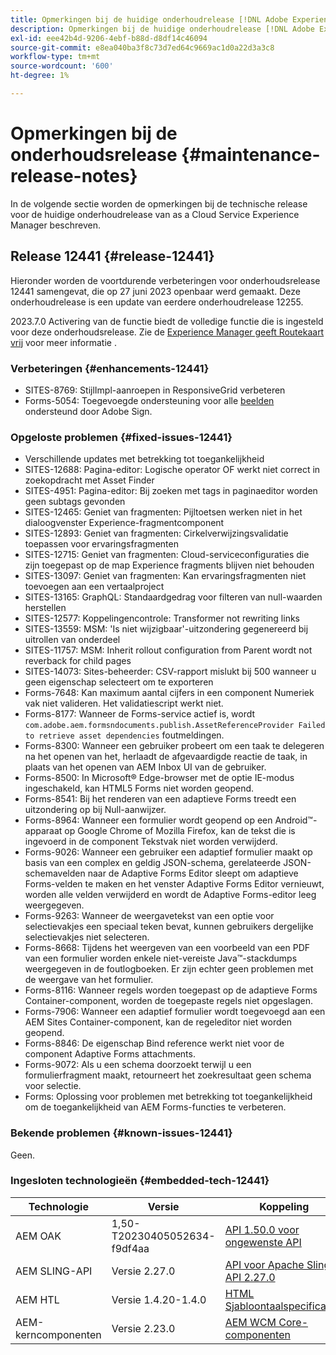 ```yaml
---
title: Opmerkingen bij de huidige onderhoudrelease [!DNL Adobe Experience Manager] as a Cloud Service.
description: Opmerkingen bij de huidige onderhoudrelease [!DNL Adobe Experience Manager] as a Cloud Service.
exl-id: eee42b4d-9206-4ebf-b88d-d8df14c46094
source-git-commit: e8ea040ba3f8c73d7ed64c9669ac1d0a22d3a3c8
workflow-type: tm+mt
source-wordcount: '600'
ht-degree: 1%

---
```


# Opmerkingen bij de onderhoudsrelease {#maintenance-release-notes}

In de volgende sectie worden de opmerkingen bij de technische release voor de huidige onderhoudrelease van as a Cloud Service Experience Manager beschreven.

## Release 12441 {#release-12441}

Hieronder worden de voortdurende verbeteringen voor onderhoudsrelease 12441 samengevat, die op 27 juni 2023 openbaar werd gemaakt. Deze onderhoudrelease is een update van eerdere onderhoudrelease 12255.

2023.7.0 Activering van de functie biedt de volledige functie die is ingesteld voor deze onderhoudsrelease. Zie de [Experience Manager geeft Routekaart vrij](https://experienceleague.adobe.com/docs/experience-manager-release-information/aem-release-updates/update-releases-roadmap.html) voor meer informatie .

### Verbeteringen {#enhancements-12441}

- SITES-8769: StijlImpl-aanroepen in ResponsiveGrid verbeteren
- Forms-5054: Toegevoegde ondersteuning voor alle [beelden](https://opensource.adobe.com/acrobat-sign/acrobat_sign_events/webhookeventsagreements.html) ondersteund door Adobe Sign.

### Opgeloste problemen {#fixed-issues-12441}

- Verschillende updates met betrekking tot toegankelijkheid
- SITES-12688: Pagina-editor: Logische operator OF werkt niet correct in zoekopdracht met Asset Finder
- SITES-4951: Pagina-editor: Bij zoeken met tags in paginaeditor worden geen subtags gevonden
- SITES-12465: Geniet van fragmenten: Pijltoetsen werken niet in het dialoogvenster Experience-fragmentcomponent
- SITES-12893: Geniet van fragmenten: Cirkelverwijzingsvalidatie toepassen voor ervaringsfragmenten
- SITES-12715: Geniet van fragmenten: Cloud-serviceconfiguraties die zijn toegepast op de map Experience fragments blijven niet behouden
- SITES-13097: Geniet van fragmenten: Kan ervaringsfragmenten niet toevoegen aan een vertaalproject
- SITES-13165: GraphQL: Standaardgedrag voor filteren van null-waarden herstellen
- SITES-12577: Koppelingencontrole: Transformer not rewriting links
- SITES-13559: MSM: &#39;Is niet wijzigbaar&#39;-uitzondering gegenereerd bij uitrollen van onderdeel
- SITES-11757: MSM: Inherit rollout configuration from Parent wordt not reverback for child pages
- SITES-14073: Sites-beheerder: CSV-rapport mislukt bij 500 wanneer u geen eigenschap selecteert om te exporteren
- Forms-7648: Kan maximum aantal cijfers in een component Numeriek vak niet valideren. Het validatiescript werkt niet.
- Forms-8177: Wanneer de Forms-service actief is, wordt `com.adobe.aem.formsndocuments.publish.AssetReferenceProvider Failed to retrieve asset dependencies` foutmeldingen.
- Forms-8300: Wanneer een gebruiker probeert om een taak te delegeren na het openen van het, herlaadt de afgevaardigde reactie de taak, in plaats van het openen van AEM Inbox UI van de gebruiker.
- Forms-8500: In Microsoft® Edge-browser met de optie IE-modus ingeschakeld, kan HTML5 Forms niet worden geopend.
- Forms-8541: Bij het renderen van een adaptieve Forms treedt een uitzondering op bij Null-aanwijzer.
- Forms-8964: Wanneer een formulier wordt geopend op een Android™-apparaat op Google Chrome of Mozilla Firefox, kan de tekst die is ingevoerd in de component Tekstvak niet worden verwijderd.
- Forms-9026: Wanneer een gebruiker een adaptief formulier maakt op basis van een complex en geldig JSON-schema, gerelateerde JSON-schemavelden naar de Adaptive Forms Editor sleept om adaptieve Forms-velden te maken en het venster Adaptive Forms Editor vernieuwt, worden alle velden verwijderd en wordt de Adaptive Forms-editor leeg weergegeven.
- Forms-9263: Wanneer de weergavetekst van een optie voor selectievakjes een speciaal teken bevat, kunnen gebruikers dergelijke selectievakjes niet selecteren.
- Forms-8668: Tijdens het weergeven van een voorbeeld van een PDF van een formulier worden enkele niet-vereiste Java™-stackdumps weergegeven in de foutlogboeken. Er zijn echter geen problemen met de weergave van het formulier.
- Forms-8116: Wanneer regels worden toegepast op de adaptieve Forms Container-component, worden de toegepaste regels niet opgeslagen.
- Forms-7906: Wanneer een adaptief formulier wordt toegevoegd aan een AEM Sites Container-component, kan de regeleditor niet worden geopend.
- Forms-8846: De eigenschap Bind reference werkt niet voor de component Adaptive Forms attachments.
- Forms-9072: Als u een schema doorzoekt terwijl u een formulierfragment maakt, retourneert het zoekresultaat geen schema voor selectie.
- Forms: Oplossing voor problemen met betrekking tot toegankelijkheid om de toegankelijkheid van AEM Forms-functies te verbeteren.

### Bekende problemen {#known-issues-12441}

Geen.

### Ingesloten technologieën {#embedded-tech-12441}

| Technologie | Versie | Koppeling |
|---|---|---|
| AEM OAK | 1,50-T20230405052634-f9df4aa | [API 1.50.0 voor ongewenste API](https://www.javadoc.io/doc/org.apache.jackrabbit/oak-api/1.50.0/index.html) |
| AEM SLING-API | Versie 2.27.0 | [API voor Apache Sling API 2.27.0](https://www.javadoc.io/doc/org.apache.sling/org.apache.sling.api/latest/index.html) |
| AEM HTL | Versie 1.4.20-1.4.0 | [HTML Sjabloontaalspecificaties](https://github.com/adobe/htl-spec) |
| AEM-kerncomponenten | Versie 2.23.0 | [AEM WCM Core-componenten](https://github.com/adobe/aem-core-wcm-components) |
